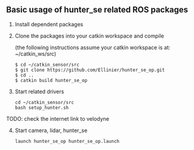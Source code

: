 ## Basic usage of hunter_se related ROS packages

1. Install dependent packages

    
    
2. Clone the packages into your catkin workspace and compile

    (the following instructions assume your catkin workspace is at: ~/catkin_ws/src)

    ```
    $ cd ~/catkin_sensor/src
    $ git clone https://github.com/Ellinier/hunter_se_op.git
    $ cd ..
    $ catkin build hunter_se_op
    ```

3. Start related drivers

    ```
    cd ~/catkin_sensor/src
    bash setup_hunter.sh
    ```
TODO: check the internet link to velodyne

4. Start camera, lidar, hunter_se

    ```
    launch hunter_se_op hunter_se_op.launch
    ```
